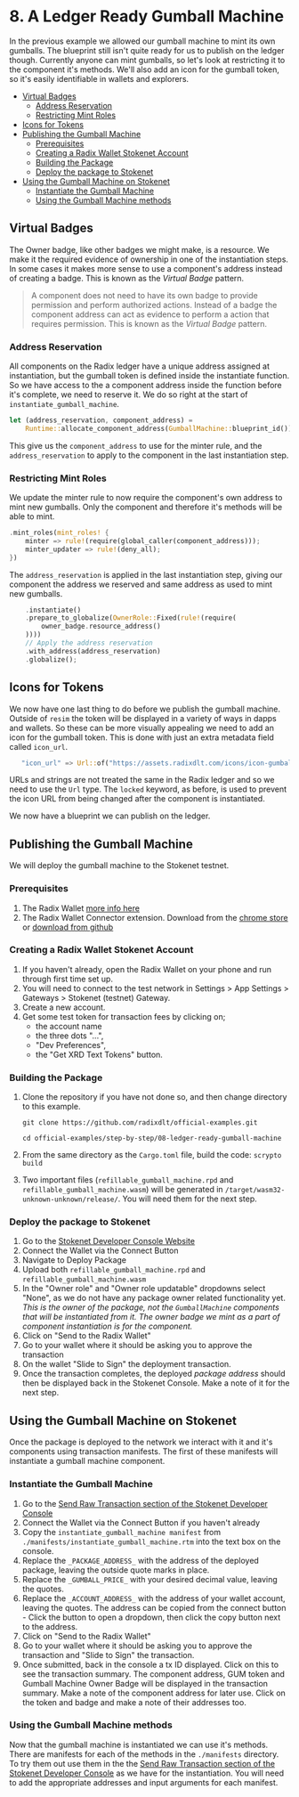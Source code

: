 # 8. A Ledger Ready Gumball Machine

In the previous example we allowed our gumball machine to mint its own gumballs.
The blueprint still isn't quite ready for us to publish on the ledger though.
Currently anyone can mint gumballs, so let's look at restricting it to the
component it's methods. We'll also add an icon for the gumball token, so it's
easily identifiable in wallets and explorers.

- [Virtual Badges](#virtual-badges)
  - [Address Reservation](#address-reservation)
  - [Restricting Mint Roles](#restricting-mint-roles)
- [Icons for Tokens](#icons-for-tokens)
- [Publishing the Gumball Machine](#publishing-the-gumball-machine)
  - [Prerequisites](#prerequisites)
  - [Creating a Radix Wallet Stokenet Account](#creating-a-radix-wallet-stokenet-account)
  - [Building the Package](#building-the-package)
  - [Deploy the package to Stokenet](#deploy-the-package-to-stokenet)
- [Using the Gumball Machine on Stokenet](#using-the-gumball-machine-on-stokenet)
  - [Instantiate the Gumball Machine](#instantiate-the-gumball-machine)
  - [Using the Gumball Machine methods](#using-the-gumball-machine-methods)

## Virtual Badges

The Owner badge, like other badges we might make, is a resource. We make it the
required evidence of ownership in one of the instantiation steps. In some cases
it makes more sense to use a component's address instead of creating a badge.
This is known as the _Virtual Badge_ pattern.

> A component does not need to have its own badge to provide permission and
> perform authorized actions. Instead of a badge the component address can act
> as evidence to perform a action that requires permission. This is known as the
> _Virtual Badge_ pattern.

### Address Reservation

All components on the Radix ledger have a unique address assigned at
instantiation, but the gumball token is defined inside the instantiate function.
So we have access to the a component address inside the function before it's
complete, we need to reserve it. We do so right at the start of
`instantiate_gumball_machine`.

```rust
let (address_reservation, component_address) =
    Runtime::allocate_component_address(GumballMachine::blueprint_id());
```

This give us the `component_address` to use for the minter rule, and the
`address_reservation` to apply to the component in the last instantiation step.

### Restricting Mint Roles

We update the minter rule to now require the component's own address to mint new
gumballs. Only the component and therefore it's methods will be able to mint.

```rust
.mint_roles(mint_roles! {
    minter => rule!(require(global_caller(component_address)));
    minter_updater => rule!(deny_all);
})
```

The `address_reservation` is applied in the last instantiation step, giving our
component the address we reserved and same address as used to mint new gumballs.

```rust
    .instantiate()
    .prepare_to_globalize(OwnerRole::Fixed(rule!(require(
        owner_badge.resource_address()
    ))))
    // Apply the address reservation
    .with_address(address_reservation)
    .globalize();
```

## Icons for Tokens

We now have one last thing to do before we publish the gumball machine. Outside
of `resim` the token will be displayed in a variety of ways in dapps and
wallets. So these can be more visually appealing we need to add an icon for the
gumball token. This is done with just an extra metadata field called `icon_url`.

```rust
   "icon_url" => Url::of("https://assets.radixdlt.com/icons/icon-gumball-pink.png"), locked;
```

URLs and strings are not treated the same in the Radix ledger and so we need to
use the `Url` type. The `locked` keyword, as before, is used to prevent the icon
URL from being changed after the component is instantiated.

We now have a blueprint we can publish on the ledger.

## Publishing the Gumball Machine

We will deploy the gumball machine to the Stokenet testnet.

### Prerequisites

1. The Radix Wallet
   [more info here](https://docs.radixdlt.com/docs/radix-wallet-overview)
2. The Radix Wallet Connector extension. Download from the
   [chrome store](https://chromewebstore.google.com/detail/radix-wallet-connector/bfeplaecgkoeckiidkgkmlllfbaeplgm)
   or [download from github](https://github.com/radixdlt/connector-extension/)

### Creating a Radix Wallet Stokenet Account

1. If you haven't already, open the Radix Wallet on your phone and run through
   first time set up.
2. You will need to connect to the test network in Settings > App Settings >
   Gateways > Stokenet (testnet) Gateway.
3. Create a new account.
4. Get some test token for transaction fees by clicking on;
   - the account name
   - the three dots "...",
   - "Dev Preferences",
   - the "Get XRD Text Tokens" button.

### Building the Package

1.  Clone the repository if you have not done so, and then change directory to
    this example.

    ```
    git clone https://github.com/radixdlt/official-examples.git

    cd official-examples/step-by-step/08-ledger-ready-gumball-machine
    ```

2.  From the same directory as the `Cargo.toml` file, build the code:
    `scrypto build`
3.  Two important files (`refillable_gumball_machine.rpd` and
    `refillable_gumball_machine.wasm`) will be generated in
    `/target/wasm32-unknown-unknown/release/`. You will need them for the next
    step.

### Deploy the package to Stokenet

1. Go to the
   [Stokenet Developer Console Website](https://stokenet-console.radixdlt.com/deploy-package)
2. Connect the Wallet via the Connect Button
3. Navigate to Deploy Package
4. Upload both `refillable_gumball_machine.rpd` and
   `refillable_gumball_machine.wasm`
5. In the "Owner role" and "Owner role updatable" dropdowns select "None", as we
   do not have any package owner related functionality yet.  
   _This is the owner of the package, not the `GumballMachine` components that
   will be instantiated from it. The owner badge we mint as a part of component
   instantiation is for the component._
6. Click on "Send to the Radix Wallet"
7. Go to your wallet where it should be asking you to approve the transaction
8. On the wallet "Slide to Sign" the deployment transaction.
9. Once the transaction completes, the deployed _package address_ should then be
   displayed back in the Stokenet Console. Make a note of it for the next step.

## Using the Gumball Machine on Stokenet

Once the package is deployed to the network we interact with it and it's
components using transaction manifests. The first of these manifests will
instantiate a gumball machine component.

### Instantiate the Gumball Machine

1. Go to the
   [Send Raw Transaction section of the Stokenet Developer Console](https://stokenet-console.radixdlt.com/transaction-manifest)
2. Connect the Wallet via the Connect Button if you haven't already
3. Copy the `instantiate_gumball_machine manifest` from
   `./manifests/instantiate_gumball_machine.rtm` into the text box on the
   console.
4. Replace the `_PACKAGE_ADDRESS_` with the address of the deployed package,
   leaving the outside quote marks in place.
5. Replace the `_GUMBALL_PRICE_` with your desired decimal value, leaving the
   quotes.
6. Replace the `_ACCOUNT_ADDRESS_` with the address of your wallet account,
   leaving the quotes. The address can be copied from the connect button - Click
   the button to open a dropdown, then click the copy button next to the
   address.
7. Click on "Send to the Radix Wallet"
8. Go to your wallet where it should be asking you to approve the transaction
   and "Slide to Sign" the transaction.
9. Once submitted, back in the console a tx ID displayed. Click on this to see
   the transaction summary. The component address, GUM token and Gumball Machine
   Owner Badge will be displayed in the transaction summary. Make a note of the
   component address for later use. Click on the token and badge and make a note
   of their addresses too.

### Using the Gumball Machine methods

Now that the gumball machine is instantiated we can use it's methods. There are
manifests for each of the methods in the `./manifests` directory. To try them
out use them in the the
[Send Raw Transaction section of the Stokenet Developer Console](https://stokenet-console.radixdlt.com/transaction-manifest)
as we have for the instantiation. You will need to add the appropriate addresses
and input arguments for each manifest.
